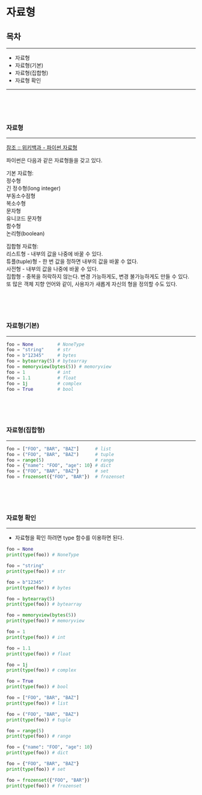 # 자료형

## 목차

---

- 자료형
- 자료형(기본)
- 자료형(집합형)
- 자료형 확인

---

<br/><br/><br/>

### 자료형

---

[참조 :: 위키백과 - 파이썬 자료형](https://ko.wikipedia.org/wiki/%ED%8C%8C%EC%9D%B4%EC%8D%AC#%EC%9E%90%EB%A3%8C%ED%98%95)

파이썬은 다음과 같은 자료형들을 갖고 있다.

기본 자료형:  
정수형  
긴 정수형(long integer)  
부동소수점형  
복소수형  
문자형  
유니코드 문자형  
함수형  
논리형(boolean)

집합형 자료형:  
리스트형 - 내부의 값을 나중에 바꿀 수 있다.  
튜플(tuple)형 - 한 번 값을 정하면 내부의 값을 바꿀 수 없다.  
사전형 - 내부의 값을 나중에 바꿀 수 있다.  
집합형 - 중복을 허락하지 않는다. 변경 가능하게도, 변경 불가능하게도 만들 수 있다.  
또 많은 객체 지향 언어와 같이, 사용자가 새롭게 자신의 형을 정의할 수도 있다.

<br/><br/><br/>

### 자료형(기본)

---

```python
foo = None         # NoneType
foo = "string"     # str
foo = b"12345"     # bytes
foo = bytearray(5) # bytearray
foo = memoryview(bytes(5)) # memoryview
foo = 1            # int
foo = 1.1          # float
foo = 1j           # complex
foo = True         # bool
```

<br/><br/><br/>

### 자료형(집합형)

---

```python
foo = ["FOO", "BAR", "BAZ"]      # list
foo = ("FOO", "BAR", "BAZ")      # tuple
foo = range(5)                   # range
foo = {"name": "FOO", "age": 10} # dict
foo = {"FOO", "BAR", "BAZ"}      # set
foo = frozenset({"FOO", "BAR"})  # frozenset
```

<br/><br/><br/>


### 자료형 확인

---

- 자료형을 확인 하려면 type 함수를 이용하면 된다.

```python
foo = None
print(type(foo)) # NoneType

foo = "string"
print(type(foo)) # str

foo = b"12345"
print(type(foo)) # bytes

foo = bytearray(5)
print(type(foo)) # bytearray

foo = memoryview(bytes(5))
print(type(foo)) # memoryview

foo = 1
print(type(foo)) # int

foo = 1.1
print(type(foo)) # float

foo = 1j
print(type(foo)) # complex

foo = True
print(type(foo)) # bool

foo = ["FOO", "BAR", "BAZ"]
print(type(foo)) # list

foo = ("FOO", "BAR", "BAZ")
print(type(foo)) # tuple

foo = range(5)
print(type(foo)) # range

foo = {"name": "FOO", "age": 10}
print(type(foo)) # dict

foo = {"FOO", "BAR", "BAZ"}
print(type(foo)) # set

foo = frozenset({"FOO", "BAR"})
print(type(foo)) # frozenset
```
